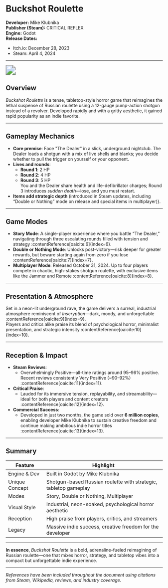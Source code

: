 # Buckshot Roulette

**Developer:** Mike Klubnika  
**Publisher (Steam):** CRITICAL REFLEX  
**Engine:** Godot  
**Release Dates:**  

- Itch.io: December 28, 2023  
- Steam: April 4, 2024

---

<img src="https://cdn2.steamgriddb.com/thumb/f30c31a5a26da5381ca3ff044b2d3948.jpg" style="zoom:200%;" />

##  Overview

*Buckshot Roulette* is a tense, tabletop-style horror game that reimagines the lethal suspense of Russian roulette using a 12-gauge pump-action shotgun instead of a revolver. Developed rapidly and with a gritty aesthetic, it gained rapid popularity as an indie favorite.

---

##  Gameplay Mechanics

- **Core premise**: Face "The Dealer" in a slick, underground nightclub. The Dealer loads a shotgun with a mix of live shells and blanks; you decide whether to pull the trigger on yourself or your opponent.
- **Lives and rounds**:  
  - **Round 1**: 2 HP  
  - **Round 2**: 4 HP  
  - **Round 3**: 5 HP  
  You and the Dealer share health and life-defibrillator charges; Round 3 introduces *sudden death*—lose, and you must restart.
- **Items add strategic depth** (introduced in Steam updates, including “Double or Nothing” mode on release and special items in multiplayer)}.

---

##  Game Modes

- **Story Mode**: A single-player experience where you battle “The Dealer,” navigating through three escalating rounds filled with tension and strategy :contentReference[oaicite:6]{index=6}.
- **Double or Nothing Mode**: Unlocks post-victory—risk deeper for greater rewards, but beware starting again from zero if you lose :contentReference[oaicite:7]{index=7}.
- **Multiplayer Mode**: Released October 31, 2024. Up to four players compete in chaotic, high-stakes shotgun roulette, with exclusive items like the Jammer and Remote :contentReference[oaicite:8]{index=8}.

---

##  Presentation & Atmosphere

Set in a neon-lit underground rave, the game delivers a surreal, industrial atmosphere reminiscent of *Inscryption*—dark, moody, and unforgettable :contentReference[oaicite:9]{index=9}.  
Players and critics alike praise its blend of psychological horror, minimalist presentation, and strategic intensity :contentReference[oaicite:10]{index=10}.

---

##  Reception & Impact

- **Steam Reviews**:  
  - Overwhelmingly Positive—all-time ratings around 95–96% positive. Recent reviews consistently Very Positive (~90–92%) :contentReference[oaicite:11]{index=11}.
- **Critical Praise**:  
  - Lauded for its immersive tension, replayability, and streamability—ideal for both players and content creators :contentReference[oaicite:12]{index=12}.
- **Commercial Success**:  
  - Developed in just two months, the game sold over **6 million copies**, enabling developer Mike Klubnika to sustain creative freedom and continue making ambitious indie horror titles :contentReference[oaicite:13]{index=13}.

---

##  Summary

| Feature        | Highlight                                                    |
| -------------- | ------------------------------------------------------------ |
| Engine & Dev   | Built in Godot by Mike Klubnika                              |
| Unique Concept | Shotgun-based Russian roulette with strategic, tabletop gameplay |
| Modes          | Story, Double or Nothing, Multiplayer                        |
| Visual Style   | Industrial, neon-soaked, psychological horror aesthetic      |
| Reception      | High praise from players, critics, and streamers             |
| Legacy         | Massive indie success, creative freedom for the developer    |

---

**In essence**, *Buckshot Roulette* is a bold, adrenaline-fueled reimagining of Russian roulette—one that mixes horror, strategy, and tabletop vibes into a compact but unforgettable indie experience.

---

*References have been included throughout the document using citations from Steam, Wikipedia, reviews, and industry coverage.*